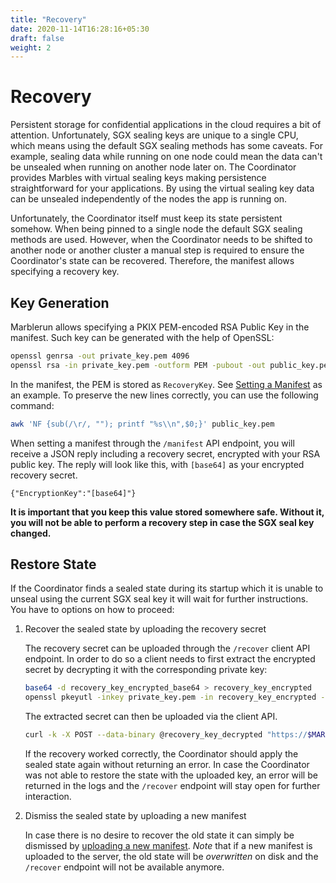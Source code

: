 ```yaml
---
title: "Recovery"
date: 2020-11-14T16:28:16+05:30
draft: false
weight: 2
---
```


# Recovery

Persistent storage for confidential applications in the cloud requires a bit of attention.
Unfortunately, SGX sealing keys are unique to a single CPU, which means using the default SGX sealing methods has some caveats.
For example, sealing data while running on one node could mean the data can't be unsealed when running on another node later on.
The Coordinator provides Marbles with virtual sealing keys making persistence straightforward for your applications.
By using the virtual sealing key data can be unsealed independently of the nodes the app is running on.

Unfortunately, the Coordinator itself must keep its state persistent somehow. When being pinned to a single node the default SGX sealing methods are used. However, when the Coordinator needs to be shifted to  another node or another cluster a manual step is required to ensure the Coordinator's state can be recovered.
Therefore, the manifest allows specifying a recovery key.

## Key Generation

Marblerun allows specifying a PKIX PEM-encoded RSA Public Key in the manifest. Such key can be generated with the help of OpenSSL:

```bash
openssl genrsa -out private_key.pem 4096
openssl rsa -in private_key.pem -outform PEM -pubout -out public_key.pem
```

In the manifest, the PEM is stored as `RecoveryKey`. See [Setting a Manifest](tasks/set-manifest.md) as an example. To preserve the new lines correctly, you can use the following command:

```bash
awk 'NF {sub(/\r/, ""); printf "%s\\n",$0;}' public_key.pem
```

When setting a manifest through the `/manifest` API endpoint, you will receive a JSON reply including a recovery secret, encrypted with your RSA public key. The reply will look like this, with `[base64]` as your encrypted recovery secret.

`{"EncryptionKey":"[base64]"}`

**It is important that you keep this value stored somewhere safe. Without it, you will not be able to perform a recovery step in case the SGX seal key changed.**

## Restore State

If the Coordinator finds a sealed state during its startup which it is unable to unseal using the current SGX seal key it will wait for further instructions.
You have to options on how to proceed:

1. Recover the sealed state by uploading the recovery secret

    The recovery secret can be uploaded through the `/recover` client API endpoint. In order to do so a client needs to first extract the encrypted secret by decrypting it with the corresponding private key:

    ```bash
    base64 -d recovery_key_encrypted_base64 > recovery_key_encrypted
    openssl pkeyutl -inkey private_key.pem -in recovery_key_encrypted -pkeyopt rsa_padding_mode:oaep -pkeyopt rsa_oaep_md:sha256 -decrypt -out recovery_key_decrypted
    ```

    The extracted secret can then be uploaded via the client API.

    ```bash
    curl -k -X POST --data-binary @recovery_key_decrypted "https://$MARBLERUN/recover"
    ```

    If the recovery worked correctly, the Coordinator should apply the sealed state again without returning an error. In case the Coordinator was not able to restore the state with the uploaded key, an error will be returned in the logs and the `/recover` endpoint will stay open for further interaction.

1. Dismiss the sealed state by uploading a new manifest

    In case there is no desire to recover the old state it can simply be dismissed by [uploading a new manifest](tasks/set-manifest.md).
    *Note* that if a new manifest is uploaded to the server, the old state will be *overwritten* on disk and the `/recover` endpoint will not be available anymore.